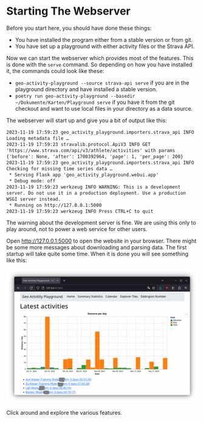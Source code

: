 # Starting The Webserver

Before you start here, you should have done these things:

- You have installed the program either from a stable version or from git.
- You have set up a playground with either activity files or the Strava API.

Now we can start the webserver which provides most of the features. This is done with the `serve` command. So depending on how you have installed it, the commands could look like these:

- `geo-activity-playground --source strava-api serve` if you are in the playground directory and have installed a stable version.
- `poetry run geo-activity-playground --basedir ~/Dokumente/Karten/Playground serve` if you have it from the git checkout and want to use local files in your directory as a data source.

The webserver will start up and give you a bit of output like this:

```
2023-11-19 17:59:23 geo_activity_playground.importers.strava_api INFO Loading metadata file …
2023-11-19 17:59:23 stravalib.protocol.ApiV3 INFO GET 'https://www.strava.com/api/v3/athlete/activities' with params {'before': None, 'after': 1700392964, 'page': 1, 'per_page': 200}
2023-11-19 17:59:23 geo_activity_playground.importers.strava_api INFO Checking for missing time series data …
 * Serving Flask app 'geo_activity_playground.webui.app'
 * Debug mode: off
2023-11-19 17:59:23 werkzeug INFO WARNING: This is a development server. Do not use it in a production deployment. Use a production WSGI server instead.
 * Running on http://127.0.0.1:5000
2023-11-19 17:59:23 werkzeug INFO Press CTRL+C to quit
```

The warning about the development server is fine. We are using this only to play around, not to power a web service for other users.

Open <http://127.0.0.1:5000> to open the website in your browser. There might be some more messages about downloading and parsing data. The first startup will take quite some time. When it is done you will see something like this:

![](landing-page.png)

Click around and explore the various features.